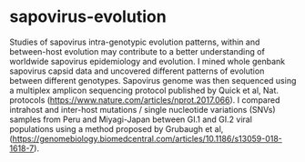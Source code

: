 # sapovirus-evolution
Studies of sapovirus intra-genotypic evolution patterns, within and between-host evolution may contribute to a better understanding of worldwide sapovirus epidemiology and evolution. 
I mined whole genbank sapovirus capsid data and uncovered different patterns of evolution between different genotypes. Sapovirus genome was then sequenced using a multiplex amplicon sequencing protocol published by Quick et al, Nat. protocols (https://www.nature.com/articles/nprot.2017.066). I compared intrahost and inter-host mutations / single nucleotide variations (SNVs) samples from Peru and Miyagi-Japan between GI.1 and GI.2 viral populations using a method proposed by Grubaugh et al, (https://genomebiology.biomedcentral.com/articles/10.1186/s13059-018-1618-7). 
